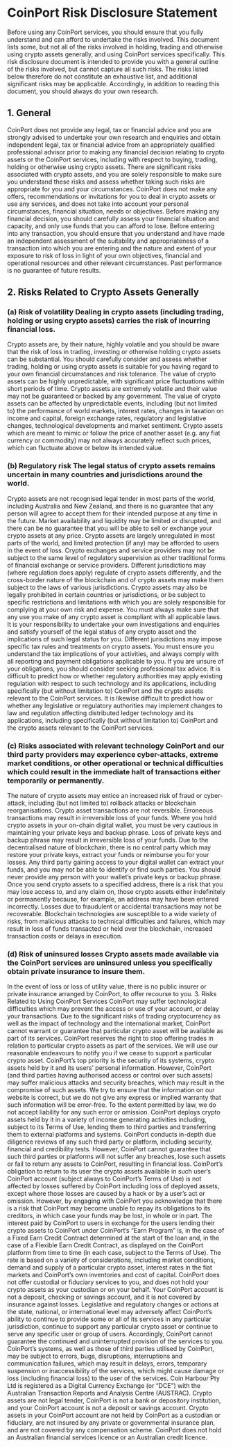 # CoinPort Risk Disclosure Statement

Before using any CoinPort services, you should ensure that you fully understand and can afford to undertake the risks involved. This document lists some, but not all of the risks involved in holding, trading and otherwise using crypto assets generally, and using CoinPort services specifically. This risk disclosure document is intended to provide you with a general outline of the risks involved, but cannot capture all such risks. The risks listed below therefore do not constitute an exhaustive list, and additional significant risks may be applicable. Accordingly, in addition to reading this document, you should always do your own research.

## 1\. General

CoinPort does not provide any legal, tax or financial advice and you are strongly advised to undertake your own research and enquiries and obtain independent legal, tax or financial advice from an appropriately qualified professional advisor prior to making any financial decision relating to crypto assets or the CoinPort services, including with respect to buying, trading, holding or otherwise using crypto assets. There are significant risks associated with crypto assets, and you are solely responsible to make sure you understand these risks and assess whether taking such risks are appropriate for you and your circumstances. CoinPort does not make any offers, recommendations or invitations for you to deal in crypto assets or use any services, and does not take into account your personal circumstances, financial situation, needs or objectives. Before making any financial decision, you should carefully assess your financial situation and capacity, and only use funds that you can afford to lose. Before entering into any transaction, you should ensure that you understand and have made an independent assessment of the suitability and appropriateness of a transaction into which you are entering and the nature and extent of your exposure to risk of loss in light of your own objectives, financial and operational resources and other relevant circumstances. Past performance is no guarantee of future results.

## 2\. Risks Related to Crypto Assets Generally

### (a) Risk of volatility Dealing in crypto assets (including trading, holding or using crypto assets) carries the risk of incurring financial loss.

Crypto assets are, by their nature, highly volatile and you should be aware that the risk of loss in trading, investing or otherwise holding crypto assets can be substantial. You should carefully consider and assess whether trading, holding or using crypto assets is suitable for you having regard to your own financial circumstances and risk tolerance. The value of crypto assets can be highly unpredictable, with significant price fluctuations within short periods of time. Crypto assets are extremely volatile and their value may not be guaranteed or backed by any government. The value of crypto assets can be affected by unpredictable events, including (but not limited to) the performance of world markets, interest rates, changes in taxation on income and capital, foreign exchange rates, regulatory and legislative changes, technological developments and market sentiment. Crypto assets which are meant to mimic or follow the price of another asset (e.g. any fiat currency or commodity) may not always accurately reflect such prices, which can fluctuate above or below its intended value.

### (b) Regulatory risk The legal status of crypto assets remains uncertain in many countries and jurisdictions around the world.

Crypto assets are not recognised legal tender in most parts of the world, including Australia and New Zealand, and there is no guarantee that any person will agree to accept them for their intended purpose at any time in the future. Market availability and liquidity may be limited or disrupted, and there can be no guarantee that you will be able to sell or exchange your crypto assets at any price. Crypto assets are largely unregulated in most parts of the world, and limited protection (if any) may be afforded to users in the event of loss. Crypto exchanges and service providers may not be subject to the same level of regulatory supervision as other traditional forms of financial exchange or service providers. Different jurisdictions may (where regulation does apply) regulate of crypto assets differently, and the cross-border nature of the blockchain and of crypto assets may make them subject to the laws of various jurisdictions. Crypto assets may also be legally prohibited in certain countries or jurisdictions, or be subject to specific restrictions and limitations with which you are solely responsible for complying at your own risk and expense. You must always make sure that any use you make of any crypto asset is compliant with all applicable laws. It is your responsibility to undertake your own investigations and enquiries and satisfy yourself of the legal status of any crypto asset and the implications of such legal status for you. Different jurisdictions may impose specific tax rules and treatments on crypto assets. You must ensure you understand the tax implications of your activities, and always comply with all reporting and payment obligations applicable to you. If you are unsure of your obligations, you should consider seeking professional tax advice. It is difficult to predict how or whether regulatory authorities may apply existing regulation with respect to such technology and its applications, including specifically (but without limitation to) CoinPort and the crypto assets relevant to the CoinPort services. It is likewise difficult to predict how or whether any legislative or regulatory authorities may implement changes to law and regulation affecting distributed ledger technology and its applications, including specifically (but without limitation to) CoinPort and the crypto assets relevant to the CoinPort services.

### (c) Risks associated with relevant technology CoinPort and our third party providers may experience cyber-attacks, extreme market conditions, or other operational or technical difficulties which could result in the immediate halt of transactions either temporarily or permanently.

The nature of crypto assets may entice an increased risk of fraud or cyber-attack, including (but not limited to) rollback attacks or blockchain reorganisations. Crypto asset transactions are not reversible. Erroneous transactions may result in irreversible loss of your funds. Where you hold crypto assets in your on-chain digital wallet, you must be very cautious in maintaining your private keys and backup phrase. Loss of private keys and backup phrase may result in irreversible loss of your funds. Due to the decentralised nature of blockchain, there is no central party which may restore your private keys, extract your funds or reimburse you for your losses. Any third party gaining access to your digital wallet can extract your funds, and you may not be able to identify or find such parties. You should never provide any person with your wallet’s private keys or backup phrase. Once you send crypto assets to a specified address, there is a risk that you may lose access to, and any claim on, those crypto assets either indefinitely or permanently because, for example, an address may have been entered incorrectly. Losses due to fraudulent or accidental transactions may not be recoverable. Blockchain technologies are susceptible to a wide variety of risks, from malicious attacks to technical difficulties and failures, which may result in loss of funds transacted or held over the blockchain, increased transaction costs or delays in execution.

### (d) Risk of uninsured losses Crypto assets made available via the CoinPort services are uninsured unless you specifically obtain private insurance to insure them.

In the event of loss or loss of utility value, there is no public insurer or private insurance arranged by CoinPort, to offer recourse to you. 3. Risks Related to Using CoinPort Services CoinPort may suffer technological difficulties which may prevent the access or use of your account, or delay your transactions. Due to the significant risks of trading cryptocurrency as well as the impact of technology and the international market, CoinPort cannot warrant or guarantee that particular crypto asset will be available as part of its services. CoinPort reserves the right to stop offering trades in relation to particular crypto assets as part of the services. We will use our reasonable endeavours to notify you if we cease to support a particular crypto asset. CoinPort’s top priority is the security of its systems, crypto assets held by it and its users’ personal information. However, CoinPort (and third parties having authorised access or control over such assets) may suffer malicious attacks and security breaches, which may result in the compromise of such assets. We try to ensure that the information on our website is correct, but we do not give any express or implied warranty that such information will be error-free. To the extent permitted by law, we do not accept liability for any such error or omission. CoinPort deploys crypto assets held by it in a variety of income generating activities including, subject to its Terms of Use, lending them to third parties and transferring them to external platforms and systems. CoinPort conducts in-depth due diligence reviews of any such third party or platform, including security, financial and credibility tests. However, CoinPort cannot guarantee that such third parties or platforms will not suffer any breaches, lose such assets or fail to return any assets to CoinPort, resulting in financial loss. CoinPort’s obligation to return to its user the crypto assets available in such user’s CoinPort account (subject always to CoinPort’s Terms of Use) is not affected by losses suffered by CoinPort including loss of deployed assets, except where those losses are caused by a hack or by a user’s act or omission. However, by engaging with CoinPort you acknowledge that there is a risk that CoinPort may become unable to repay its obligations to its creditors, in which case your funds may be lost, in whole or in part. The interest paid by CoinPort to users in exchange for the users lending their crypto assets to CoinPort under CoinPort’s “Earn Program” is, in the case of a Fixed Earn Credit Contract determined at the start of the loan and, in the case of a Flexible Earn Credit Contract, as displayed on the CoinPort platform from time to time (in each case, subject to the Terms of Use). The rate is based on a variety of considerations, including market conditions, demand and supply of a particular crypto asset, interest rates in the fiat markets and CoinPort’s own inventories and cost of capital. CoinPort does not offer custodial or fiduciary services to you, and does not hold your crypto assets as your custodian or on your behalf. Your CoinPort account is not a deposit, checking or savings account, and it is not covered by insurance against losses. Legislative and regulatory changes or actions at the state, national, or international level may adversely affect CoinPort’s ability to continue to provide some or all of its services in any particular jurisdiction, continue to support any particular crypto asset or continue to serve any specific user or group of users. Accordingly, CoinPort cannot guarantee the continued and uninterrupted provision of the services to you. CoinPort’s systems, as well as those of third parties utilised by CoinPort, may be subject to errors, bugs, disruptions, interruptions and communication failures, which may result in delays, errors, temporary suspension or inaccessibility of the services, which might cause damage or loss (including financial loss) to the user of the services. Coin Harbour Pty Ltd is registered as a Digital Currency Exchange (or “DCE”) with the Australian Transaction Reports and Analysis Centre (AUSTRAC). Crypto assets are not legal tender, CoinPort is not a bank or depository institution, and your CoinPort account is not a deposit or savings account. Crypto assets in your CoinPort account are not held by CoinPort as a custodian or fiduciary, are not insured by any private or governmental insurance plan, and are not covered by any compensation scheme. CoinPort does not hold an Australian financial services licence or an Australian credit licence.